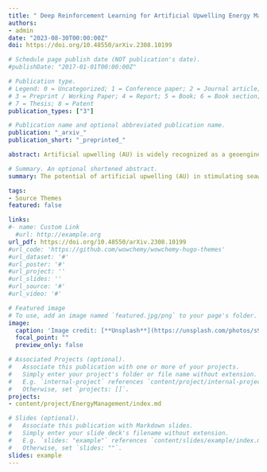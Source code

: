 ```yaml
---
title: " Deep Reinforcement Learning for Artificial Upwelling Energy Management"
authors:
- admin
date: "2023-08-30T00:00:00Z"
doi: https://doi.org/10.48550/arXiv.2308.10199

# Schedule page publish date (NOT publication's date).
#publishDate: "2017-01-01T00:00:00Z"

# Publication type.
# Legend: 0 = Uncategorized; 1 = Conference paper; 2 = Journal article;
# 3 = Preprint / Working Paper; 4 = Report; 5 = Book; 6 = Book section;
# 7 = Thesis; 8 = Patent
publication_types: ["3"]

# Publication name and optional abbreviated publication name.
publication: "_arxiv_"
publication_short: "_preprinted_"

abstract: Artificial upwelling (AU) is widely recognized as a geoengineering tool to enhance oceanic fertility and stimulate the earth’s capability of self-healing. Several air-lifted AU systems have been established to promote seaweed growth and facilitate carbon sequestration, for instance, in Norway and China. However, few researchers have addressed the critical issue of optimizing the layout of the underwater nozzle array (UNA), a key component of the air-lifted AU system. In this paper, we propose a novel method to optimize the layout of UNA by introducing and improving the discrete particle swarm optimization (DPSO) algorithm to guide the optimal nozzle positions. Furthermore, we develop the nutrient transport efficiency model to evaluate the performance of the AU system and apply it to investigate a typical AU system, namely the one in Aoshan Bay, China. Our results demonstrate that the proposed DPSO algorithm outperforms the conventional particle swarm optimization algorithm and the nutrient transport efficiency under the optimized UNA layouts was improved by an average of 14.5% to 35.0% compared to randomly generated layouts. These findings suggest that our optimization method could serve as a scientific reference for the engineering design of AU. 

# Summary. An optional shortened abstract.
summary: The potential of artificial upwelling (AU) in stimulating seaweed growth, consequently enhancing ocean carbon sequestration has been gaining increasing attention in recent years. This has led to the development of the first solar-powered and air-lifted AU system (AUS) in China. However, efficient scheduling of air injection systems in complex marine environments remains a crucial challenge in operating AUS, as it holds the potential to significantly improve system performance. To tackle this challenge, we propose a novel energy management approach that utilizes deep reinforcement learning (DRL) algorithm to develop efficient strategies for operating AUS. Specifically, we formulate the problem of maximizing energy efficiency of AUS as a Markov decision process and integrate the quantile network in distributional reinforcement learning (QR-DQN) with the deep dueling network to solve it. Through extensive simulations, we evaluate the performance of our algorithm and demonstrate its superior effectiveness over traditional rule-based approaches and other DRL algorithms in reducing energy wastage while ensuring the stable and efficient operation of AUS. Our findings suggest that a DRL-based approach offers a promising way to improve the energy efficiency of AUS and enhance the sustainability of seaweed cultivation and carbon sequestration in the ocean.

tags:
- Source Themes
featured: false

links:
#- name: Custom Link
  #url: http://example.org
url_pdf: https://doi.org/10.48550/arXiv.2308.10199
#url_code: 'https://github.com/wowchemy/wowchemy-hugo-themes'
#url_dataset: '#'
#url_poster: '#'
#url_project: ''
#url_slides: ''
#url_source: '#'
#url_video: '#'

# Featured image
# To use, add an image named `featured.jpg/png` to your page's folder. 
image:
  caption: 'Image credit: [**Unsplash**](https://unsplash.com/photos/s9CC2SKySJM)'
  focal_point: ""
  preview_only: false

# Associated Projects (optional).
#   Associate this publication with one or more of your projects.
#   Simply enter your project's folder or file name without extension.
#   E.g. `internal-project` references `content/project/internal-project/index.md`.
#   Otherwise, set `projects: []`.
projects:
- content/project/EnergyManagement/index.md

# Slides (optional).
#   Associate this publication with Markdown slides.
#   Simply enter your slide deck's filename without extension.
#   E.g. `slides: "example"` references `content/slides/example/index.md`.
#   Otherwise, set `slides: ""`.
slides: example
---
```



